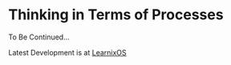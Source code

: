 # Thinking in Terms of Processes

To Be Continued...

Latest Development is at [LearnixOS](https://github.com/learnix-os/LearnixOS/)